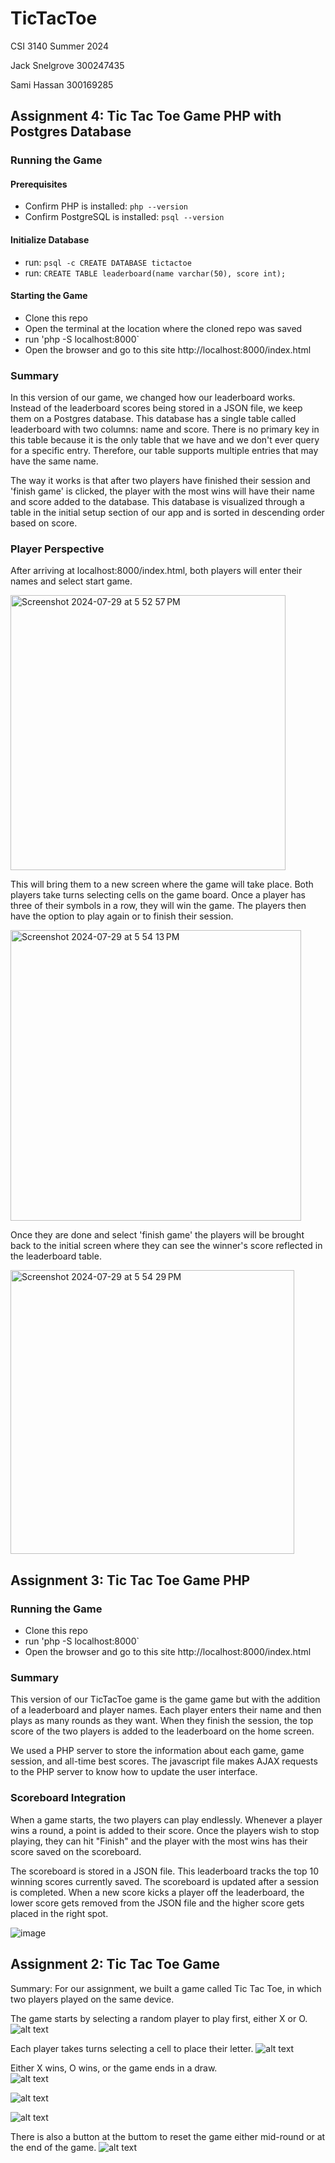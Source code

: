 # TicTacToe
CSI 3140 Summer 2024

Jack Snelgrove 300247435

Sami Hassan 300169285

## Assignment 4: Tic Tac Toe Game PHP with Postgres Database

### Running the Game
#### Prerequisites
- Confirm PHP is installed: `php --version`
- Confirm PostgreSQL is installed: `psql --version`

#### Initialize Database
- run: `psql -c CREATE DATABASE tictactoe`
- run: `CREATE TABLE leaderboard(name varchar(50), score int);`

#### Starting the Game
- Clone this repo
- Open the terminal at the location where the cloned repo was saved
- run 'php -S localhost:8000`
- Open the browser and go to this site http://localhost:8000/index.html

### Summary 
In this version of our game, we changed how our leaderboard works. Instead of the leaderboard scores being stored in a JSON file, we keep them on a  Postgres database. This database has a single table called leaderboard with two columns: name and score. There is no primary key in this table because it is the only table that we have and we don't ever query for a specific entry. Therefore, our table supports multiple entries that may have the same name. 

The way it works is that after two players have finished their session and 'finish game' is clicked, the player with the most wins will have their name and score added to the database. This database is visualized through a table in the initial setup section of our app and is sorted in descending order based on score.

### Player Perspective
After arriving at localhost:8000/index.html, both players will enter their names and select start game. 

<img width="440" alt="Screenshot 2024-07-29 at 5 52 57 PM" src="https://github.com/user-attachments/assets/aa735613-b1b4-40d1-8f7f-2f277d37fb9b">


This will bring them to a new screen where the game will take place. Both players take turns selecting cells on the game board. Once a player has three of their symbols in a row, they will win the game. The players then have the option to play again or to finish their session. 

<img width="465" alt="Screenshot 2024-07-29 at 5 54 13 PM" src="https://github.com/user-attachments/assets/e92d2224-ba4b-47bf-8472-0d1e0ba92050">


Once they are done and select 'finish game' the players will be brought back to the initial screen where they can see the winner's score reflected in the leaderboard table.

<img width="454" alt="Screenshot 2024-07-29 at 5 54 29 PM" src="https://github.com/user-attachments/assets/47ca2e2f-6ddb-4b5b-8499-6c357f114a49">


## Assignment 3: Tic Tac Toe Game PHP

### Running the Game
- Clone this repo
- run 'php -S localhost:8000`
- Open the browser and go to this site http://localhost:8000/index.html

### Summary
This version of our TicTacToe game is the game game but with the addition of a leaderboard and player names. 
Each player enters their name and then plays as many rounds as they want. When they finish the session, the top score of the two players is added to the leaderboard on the home screen.

We used a PHP server to store the information about each game, game session, and all-time best scores. The javascript file makes AJAX requests to the PHP server to know how to update the user interface. 

### Scoreboard Integration
When a game starts, the two players can play endlessly. Whenever a player wins a round, a point is added to their score. 
Once the players wish to stop playing, they can hit "Finish" and the player with the most wins has their score saved on the scoreboard. 

The scoreboard is stored in a JSON file. This leaderboard tracks the top 10 winning scores currently saved. The scoreboard is updated after a session is completed. When a new score kicks a player off the leaderboard, the lower score gets removed from the JSON file and the higher score gets placed in the right spot.

![image](https://github.com/user-attachments/assets/c87da734-38bd-4761-a7fd-6f8adcbeb186)

## Assignment 2: Tic Tac Toe Game

Summary:
For our assignment, we built a game called Tic Tac Toe, in which two players played on the same device.

The game starts by selecting a random player to play first, either X or O.
![alt text](./docs/design_system/s1.png)

Each player takes turns selecting a cell to place their letter.
![alt text](./docs/design_system/s2.png)

Either X wins, O wins, or the game ends in a draw.\
![alt text](./docs/design_system/xwin.png)

![alt text](./docs/design_system/owin.png)

![alt text](./docs/design_system/draw.png)

There is also a button at the buttom to reset the game either mid-round or at the end of the game.
![alt text](./docs/design_system/button.png)
